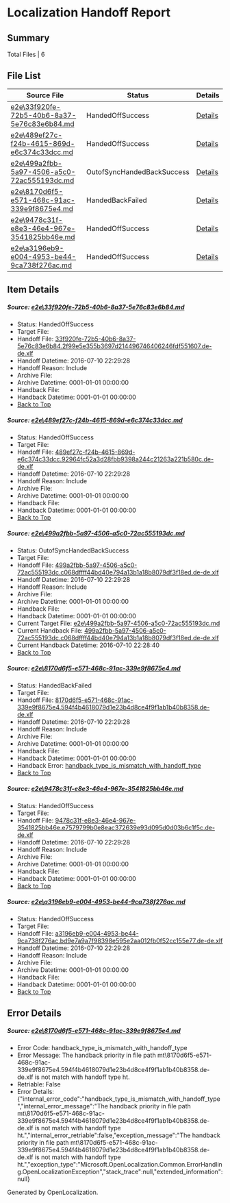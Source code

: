 # <a name='report-top'></a> Localization Handoff Report

## Summary
 Total Files | 6

## File List
 Source File | Status | Details 
 ----------- | ------ | ------- 
 [e2e\33f920fe-72b5-40b6-8a37-5e76c83e6b84.md](https://github.com/OpenLocalizationTestOrg/oltest/blob/dced1ee37555c19090aa114b3b799c162dd8c0bb/e2e/33f920fe-72b5-40b6-8a37-5e76c83e6b84.md) | HandedOffSuccess | [Details](#7412ed8c39231cdf7083e0d955ff1daaa402106e2)
 [e2e\489ef27c-f24b-4615-869d-e6c374c33dcc.md](https://github.com/OpenLocalizationTestOrg/oltest/blob/dced1ee37555c19090aa114b3b799c162dd8c0bb/e2e/489ef27c-f24b-4615-869d-e6c374c33dcc.md) | HandedOffSuccess | [Details](#4796e7cf39e570708fc611a87bee7692dfddbaa33)
 [e2e\499a2fbb-5a97-4506-a5c0-72ac555193dc.md](https://github.com/OpenLocalizationTestOrg/oltest/blob/7ed897534af4219d8c937e6e5ac78165c66ec651/e2e/499a2fbb-5a97-4506-a5c0-72ac555193dc.md) | OutofSyncHandedBackSuccess | [Details](#52e1272d5b6e998ed6f9010754915cd16a8647004)
 [e2e\8170d6f5-e571-468c-91ac-339e9f8675e4.md](https://github.com/OpenLocalizationTestOrg/oltest/blob/49d869fc86a935ced120b374ab781eb95e2c8d98/e2e/8170d6f5-e571-468c-91ac-339e9f8675e4.md) | HandedBackFailed | [Details](#87121c4cea38018ec95b7e373a3ce40d9374c3757)
 [e2e\9478c31f-e8e3-46e4-967e-3541825bb46e.md](https://github.com/OpenLocalizationTestOrg/oltest/blob/358493b4fc20b14fe63cfd2eefe2597f6f46d3ce/e2e/9478c31f-e8e3-46e4-967e-3541825bb46e.md) | HandedOffSuccess | [Details](#2df0cf7bf2705dd05d8f6f6c9ce1bab4b94925529)
 [e2e\a3196eb9-e004-4953-be44-9ca738f276ac.md](https://github.com/OpenLocalizationTestOrg/oltest/blob/4c0dacd5e2b49bf6563c3983f19120e240b0a418/e2e/a3196eb9-e004-4953-be44-9ca738f276ac.md) | HandedOffSuccess | [Details](#2d6b98c0affb21bce2a643ffbdc0113df9cf8deb10)

## Item Details
##### <a name='7412ed8c39231cdf7083e0d955ff1daaa402106e2'></a> Source: [e2e\33f920fe-72b5-40b6-8a37-5e76c83e6b84.md](https://github.com/OpenLocalizationTestOrg/oltest/blob/dced1ee37555c19090aa114b3b799c162dd8c0bb/e2e/33f920fe-72b5-40b6-8a37-5e76c83e6b84.md)
* Status: HandedOffSuccess
* Target File: 
* Handoff File: [33f920fe-72b5-40b6-8a37-5e76c83e6b84.2f99e5e355b3697d214496746406246fdf551607.de-de.xlf](https://github.com/OpenLocalizationTestOrg/olhandoff-e2e/blob/1f078ec976689c76939c9f110360eac1734f9450/ol-handoff/OpenLocalizationTestOrg/oltest-dede-fly/ci/33f920fe-72b5-40b6-8a37-5e76c83e6b84.2f99e5e355b3697d214496746406246fdf551607.de-de.xlf)
* Handoff Datetime: 2016-07-10 22:29:28
* Handoff Reason: Include
* Archive File: 
* Archive Datetime: 0001-01-01 00:00:00
* Handback File: 
* Handback Datetime: 0001-01-01 00:00:00
* [Back to Top](#report-top)

##### <a name='4796e7cf39e570708fc611a87bee7692dfddbaa33'></a> Source: [e2e\489ef27c-f24b-4615-869d-e6c374c33dcc.md](https://github.com/OpenLocalizationTestOrg/oltest/blob/dced1ee37555c19090aa114b3b799c162dd8c0bb/e2e/489ef27c-f24b-4615-869d-e6c374c33dcc.md)
* Status: HandedOffSuccess
* Target File: 
* Handoff File: [489ef27c-f24b-4615-869d-e6c374c33dcc.92964fc52a3d28fbb9398a244c21263a221b580c.de-de.xlf](https://github.com/OpenLocalizationTestOrg/olhandoff-e2e/blob/1f078ec976689c76939c9f110360eac1734f9450/ol-handoff/OpenLocalizationTestOrg/oltest-dede-fly/ci/489ef27c-f24b-4615-869d-e6c374c33dcc.92964fc52a3d28fbb9398a244c21263a221b580c.de-de.xlf)
* Handoff Datetime: 2016-07-10 22:29:28
* Handoff Reason: Include
* Archive File: 
* Archive Datetime: 0001-01-01 00:00:00
* Handback File: 
* Handback Datetime: 0001-01-01 00:00:00
* [Back to Top](#report-top)

##### <a name='52e1272d5b6e998ed6f9010754915cd16a8647004'></a> Source: [e2e\499a2fbb-5a97-4506-a5c0-72ac555193dc.md](https://github.com/OpenLocalizationTestOrg/oltest/blob/7ed897534af4219d8c937e6e5ac78165c66ec651/e2e/499a2fbb-5a97-4506-a5c0-72ac555193dc.md)
* Status: OutofSyncHandedBackSuccess
* Target File: 
* Handoff File: [499a2fbb-5a97-4506-a5c0-72ac555193dc.c068dffff44bd40e794a13b1a18b8079df3f18ed.de-de.xlf](https://github.com/OpenLocalizationTestOrg/olhandoff-e2e/blob/1f078ec976689c76939c9f110360eac1734f9450/ol-handoff/OpenLocalizationTestOrg/oltest-dede-fly/ci/499a2fbb-5a97-4506-a5c0-72ac555193dc.c068dffff44bd40e794a13b1a18b8079df3f18ed.de-de.xlf)
* Handoff Datetime: 2016-07-10 22:29:28
* Handoff Reason: Include
* Archive File: 
* Archive Datetime: 0001-01-01 00:00:00
* Handback File: 
* Handback Datetime: 0001-01-01 00:00:00
* Current Target File: [e2e\499a2fbb-5a97-4506-a5c0-72ac555193dc.md](https://github.com/OpenLocalizationTestOrg/oltest-dede-fly/blob/771c6fcce11d394ce7da81f8630c03386aae1b08/e2e/499a2fbb-5a97-4506-a5c0-72ac555193dc.md)
* Current Handback File: [499a2fbb-5a97-4506-a5c0-72ac555193dc.c068dffff44bd40e794a13b1a18b8079df3f18ed.de-de.xlf](https://github.com/OpenLocalizationTestOrg/olhandback-e2e/blob/b949b6afe5fded54da420b000d472fa807f8d6c2/ol-handback/OpenLocalizationTestOrg/oltest-dede-fly/ci/499a2fbb-5a97-4506-a5c0-72ac555193dc.c068dffff44bd40e794a13b1a18b8079df3f18ed.de-de.xlf)
* Current Handback Datetime: 2016-07-10 22:28:40
* [Back to Top](#report-top)

##### <a name='87121c4cea38018ec95b7e373a3ce40d9374c3757'></a> Source: [e2e\8170d6f5-e571-468c-91ac-339e9f8675e4.md](https://github.com/OpenLocalizationTestOrg/oltest/blob/49d869fc86a935ced120b374ab781eb95e2c8d98/e2e/8170d6f5-e571-468c-91ac-339e9f8675e4.md)
* Status: HandedBackFailed
* Target File: 
* Handoff File: [8170d6f5-e571-468c-91ac-339e9f8675e4.594f4b4618079d1e23b4d8ce4f9f1ab1b40b8358.de-de.xlf](https://github.com/OpenLocalizationTestOrg/olhandoff-e2e/blob/1f078ec976689c76939c9f110360eac1734f9450/ol-handoff/OpenLocalizationTestOrg/oltest-dede-fly/ci/8170d6f5-e571-468c-91ac-339e9f8675e4.594f4b4618079d1e23b4d8ce4f9f1ab1b40b8358.de-de.xlf)
* Handoff Datetime: 2016-07-10 22:29:28
* Handoff Reason: Include
* Archive File: 
* Archive Datetime: 0001-01-01 00:00:00
* Handback File: 
* Handback Datetime: 0001-01-01 00:00:00
* Handback Error: [handback_type_is_mismatch_with_handoff_type](#87121c4cea38018ec95b7e373a3ce40d9374c3757handback_type_is_mismatch_with_handoff_type)
* [Back to Top](#report-top)

##### <a name='2df0cf7bf2705dd05d8f6f6c9ce1bab4b94925529'></a> Source: [e2e\9478c31f-e8e3-46e4-967e-3541825bb46e.md](https://github.com/OpenLocalizationTestOrg/oltest/blob/358493b4fc20b14fe63cfd2eefe2597f6f46d3ce/e2e/9478c31f-e8e3-46e4-967e-3541825bb46e.md)
* Status: HandedOffSuccess
* Target File: 
* Handoff File: [9478c31f-e8e3-46e4-967e-3541825bb46e.e7579799b0e8eac372639e93d095d0d03b6c1f5c.de-de.xlf](https://github.com/OpenLocalizationTestOrg/olhandoff-e2e/blob/1f078ec976689c76939c9f110360eac1734f9450/ol-handoff/OpenLocalizationTestOrg/oltest-dede-fly/ci/9478c31f-e8e3-46e4-967e-3541825bb46e.e7579799b0e8eac372639e93d095d0d03b6c1f5c.de-de.xlf)
* Handoff Datetime: 2016-07-10 22:29:28
* Handoff Reason: Include
* Archive File: 
* Archive Datetime: 0001-01-01 00:00:00
* Handback File: 
* Handback Datetime: 0001-01-01 00:00:00
* [Back to Top](#report-top)

##### <a name='2d6b98c0affb21bce2a643ffbdc0113df9cf8deb10'></a> Source: [e2e\a3196eb9-e004-4953-be44-9ca738f276ac.md](https://github.com/OpenLocalizationTestOrg/oltest/blob/4c0dacd5e2b49bf6563c3983f19120e240b0a418/e2e/a3196eb9-e004-4953-be44-9ca738f276ac.md)
* Status: HandedOffSuccess
* Target File: 
* Handoff File: [a3196eb9-e004-4953-be44-9ca738f276ac.bd9e7a9a7f98398e595e2aa012fb0f52cc155e77.de-de.xlf](https://github.com/OpenLocalizationTestOrg/olhandoff-e2e/blob/1f078ec976689c76939c9f110360eac1734f9450/ol-handoff/OpenLocalizationTestOrg/oltest-dede-fly/ci/a3196eb9-e004-4953-be44-9ca738f276ac.bd9e7a9a7f98398e595e2aa012fb0f52cc155e77.de-de.xlf)
* Handoff Datetime: 2016-07-10 22:29:28
* Handoff Reason: Include
* Archive File: 
* Archive Datetime: 0001-01-01 00:00:00
* Handback File: 
* Handback Datetime: 0001-01-01 00:00:00
* [Back to Top](#report-top)


## Error Details
##### <a name='87121c4cea38018ec95b7e373a3ce40d9374c3757handback_type_is_mismatch_with_handoff_type'></a> Source: [e2e\8170d6f5-e571-468c-91ac-339e9f8675e4.md](#87121c4cea38018ec95b7e373a3ce40d9374c3757)
* Error Code: handback_type_is_mismatch_with_handoff_type
* Error Message: The handback priority in file path mt\8170d6f5-e571-468c-91ac-339e9f8675e4.594f4b4618079d1e23b4d8ce4f9f1ab1b40b8358.de-de.xlf is not match with handoff type ht.
* Retriable: False
* Error Details: {"internal_error_code":"handback_type_is_mismatch_with_handoff_type","internal_error_message":"The handback priority in file path mt\\8170d6f5-e571-468c-91ac-339e9f8675e4.594f4b4618079d1e23b4d8ce4f9f1ab1b40b8358.de-de.xlf is not match with handoff type ht.","internal_error_retriable":false,"exception_message":"The handback priority in file path mt\\8170d6f5-e571-468c-91ac-339e9f8675e4.594f4b4618079d1e23b4d8ce4f9f1ab1b40b8358.de-de.xlf is not match with handoff type ht.","exception_type":"Microsoft.OpenLocalization.Common.ErrorHandling.OpenLocalizationException","stack_trace":null,"extended_information":null}


Generated by OpenLocalization.
